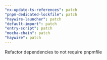 ```yaml
---
"nx-update-ts-references": patch
"pnpm-dedicated-lockfile": patch
"haywire-launcher": patch
"default-import": patch
"entry-script": patch
"mocha-chain": patch
"haywire": patch
---
```


Refactor dependencies to not require pnpmfile
